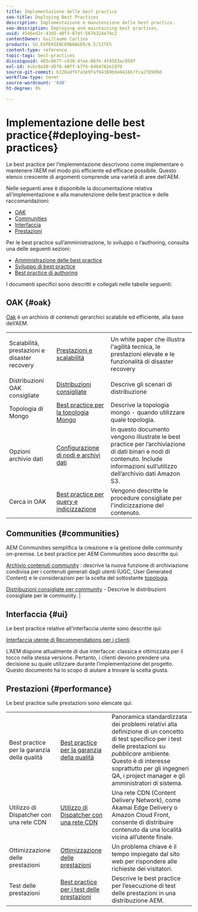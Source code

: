 ```yaml
---
title: Implementazione delle best practice
seo-title: Deploying Best Practices
description: Implementazione e manutenzione delle best practice.
seo-description: Deploying and maintaining best practices.
uuid: 4546ed2c-43d5-40f3-874f-567b324e78c2
contentOwner: Guillaume Carlino
products: SG_EXPERIENCEMANAGER/6.5/SITES
content-type: reference
topic-tags: best-practices
discoiquuid: 4b5c0677-c630-4fae-867e-4f4583ac8507
exl-id: 4cbc0a30-d5f6-40ff-b7f6-8d64762e1970
source-git-commit: b220adf6fa3e9faf94389b9a9416b7fca2f89d9d
workflow-type: tm+mt
source-wordcount: '430'
ht-degree: 9%

---
```


# Implementazione delle best practice{#deploying-best-practices}

Le best practice per l’implementazione descrivono come implementare o mantenere l’AEM nel modo più efficiente ed efficace possibile. Questo elenco crescente di argomenti comprende una varietà di aree dell&#39;AEM.

Nelle seguenti aree è disponibile la documentazione relativa all’implementazione e alla manutenzione delle best practice e delle raccomandazioni:

* [OAK](#oak)
* [Communities](#communities)
* [Interfaccia](#ui)
* [Prestazioni](#performance)

Per le best practice sull’amministrazione, lo sviluppo o l’authoring, consulta una delle seguenti sezioni:

* [Amministrazione delle best practice](/help/sites-administering/administer-best-practices.md)
* [Sviluppo di best practice](/help/sites-developing/best-practices.md)
* [Best practice di authoring](/help/sites-authoring/best-practices.md)

I documenti specifici sono descritti e collegati nelle tabelle seguenti.

## OAK {#oak}

[Oak](/help/sites-deploying/platform.md) è un archivio di contenuti gerarchici scalabile ed efficiente, alla base dell’AEM.

<table>
 <tbody>
  <tr>
   <td><p>Scalabilità, prestazioni e disaster recovery</p> </td>
   <td><a href="/help/sites-deploying/performance.md">Prestazioni e scalabilità</a></td>
   <td>Un white paper che illustra l'agilità tecnica, le prestazioni elevate e le funzionalità di disaster recovery</td>
  </tr>
  <tr>
   <td>Distribuzioni OAK consigliate</td>
   <td><a href="/help/sites-deploying/recommended-deploys.md">Distribuzioni consigliate</a></td>
   <td>Descrive gli scenari di distribuzione</td>
  </tr>
  <tr>
   <td>Topologia di Mongo</td>
   <td><a href="/help/sites-deploying/recommended-deploys.md">Best practice per la topologia Mongo</a></td>
   <td>Descrive la topologia mongo - quando utilizzare quale topologia.</td>
  </tr>
  <tr>
   <td>Opzioni archivio dati</td>
   <td><a href="/help/sites-deploying/data-store-config.md">Configurazione di nodi e archivi dati</a></td>
   <td>In questo documento vengono illustrate le best practice per l’archiviazione di dati binari e nodi di contenuto. Include informazioni sull’utilizzo dell’archivio dati Amazon S3.</td>
  </tr>
  <tr>
   <td>Cerca in OAK</td>
   <td><a href="/help/sites-deploying/best-practices-for-queries-and-indexing.md">Best practice per query e indicizzazione</a><br /> </td>
   <td>Vengono descritte le procedure consigliate per l'indicizzazione del contenuto.</td>
  </tr>
 </tbody>
</table>

## Communities {#communities}

AEM Communities semplifica la creazione e la gestione delle community on-premise. Le best practice per AEM Communities sono descritte qui:

[Archivio contenuti community](/help/communities/working-with-srp.md) : descrive la nuova funzione di archiviazione condivisa per i contenuti generati dagli utenti (UGC, User Generated Content) e le considerazioni per la scelta del sottostante [topologia](/help/communities/topologies.md).

[Distribuzioni consigliate per community](/help/sites-deploying/recommended-deploys.md#considerations-for-aem-communities) - Descrive le distribuzioni consigliate per le community. |

## Interfaccia {#ui}

Le best practice relative all’interfaccia utente sono descritte qui:

[Interfaccia utente di Recommendations per i clienti](/help/sites-deploying/ui-recommendations.md)

L’AEM dispone attualmente di due interfacce: classica e ottimizzata per il tocco nella stessa versione. Pertanto, i clienti devono prendere una decisione su quale utilizzare durante l’implementazione del progetto. Questo documento ha lo scopo di aiutare a trovare la scelta giusta.

## Prestazioni {#performance}

Le best practice sulle prestazioni sono elencate qui:

<table>
 <tbody>
  <tr>
   <td>Best practice per la garanzia della qualità</td>
   <td><a href="/help/sites-deploying/configuring-performance.md#best-practices-for-quality-assurance">Best practice per la garanzia della qualità</a></td>
   <td>Panoramica standardizzata dei problemi relativi alla definizione di un concetto di test specifico per i test delle prestazioni su <em>pubblicare</em> ambiente. Questo è di interesse soprattutto per gli ingegneri QA, i project manager e gli amministratori di sistema.</td>
  </tr>
  <tr>
   <td>Utilizzo di Dispatcher con una rete CDN</td>
   <td><a href="https://helpx.adobe.com/experience-manager/dispatcher/using/dispatcher.html#using-dispatcher-with-a-cdn">Utilizzo di Dispatcher con una rete CDN</a></td>
   <td>Una rete CDN (Content Delivery Network), come Akamai Edge Delivery o Amazon Cloud Front, consente di distribuire contenuto da una località vicina all’utente finale.</td>
  </tr>
  <tr>
   <td>Ottimizzazione delle prestazioni</td>
   <td><a href="/help/sites-deploying/configuring-performance.md">Ottimizzazione delle prestazioni</a></td>
   <td>Un problema chiave è il tempo impiegato dal sito web per rispondere alle richieste dei visitatori.</td>
  </tr>
  <tr>
   <td>Test delle prestazioni</td>
   <td><a href="/help/sites-deploying/best-practices-for-performance-testing.md">Best practice per i test delle prestazioni</a></td>
   <td>Descrive le best practice per l’esecuzione di test delle prestazioni in una distribuzione AEM.<br /> </td>
  </tr>
 </tbody>
</table>

